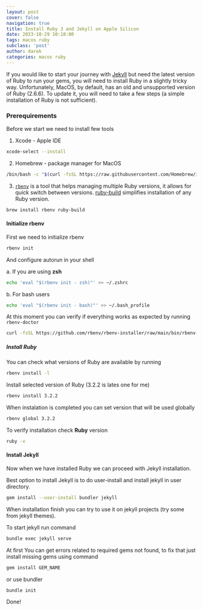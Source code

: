 ```yaml
---
layout: post
cover: false
navigation: true
title: Install Ruby 3 and Jekyll on Apple Silicon
date: 2023-10-29 10:18:00
tags: macos ruby
subclass: 'post'
author: darek
categories: macos ruby
---
```


If you would like to start your journey with [Jekyll](https://jekyllrb.com/) but need the latest version of Ruby to run your gems, you will need to install Ruby in a slightly tricky way. 
Unfortunately, MacOS, by default, has an old and unsupported version of Ruby (2.6.6). To update it, you will need to take a few steps (a simple installation of Ruby is not sufficient).

### Prerequirements

Before we start we need to install few tools

1. Xcode - Apple IDE
```bash
xcode-select --install
```
2. Homebrew - package manager for MacOS
```bash
/bin/bash -c "$(curl -fsSL https://raw.githubusercontent.com/Homebrew/install/HEAD/install.sh)"
```
3. [```rbenv```](https://github.com/rbenv/rbenv) is a tool that helps managing multiple Ruby versions, it allows for quick switch between versions. [ruby-build](https://github.com/rbenv/ruby-build) simplifies installation of any Ruby version.
```bash
brew install rbenv ruby-build
```

#### Initialize rbenv

First we need to initialize rbenv

```bash
rbenv init
```

And configure autorun in your shell

a. If you are using **zsh**

```bash
echo 'eval "$(rbenv init - zsh)"' >> ~/.zshrc
```

b. For bash users

```bash
echo 'eval "$(rbenv init - bash)"' >> ~/.bash_profile
```

At this moment you can verify if everything works as expected by running ```rbenv-doctor```

```bash
curl -fsSL https://github.com/rbenv/rbenv-installer/raw/main/bin/rbenv-doctor | bash
```



##### Install Ruby

You can check what versions of Ruby are available by running

```bash
rbenv install -l
```

Install selected version of Ruby (3.2.2 is lates one for me)

```bash
rbenv install 3.2.2
```

When instalation is completed you can set version that will be used globally

```bash
rbenv global 3.2.2
```

To verify installation check **Ruby** version

```bash
ruby -v
```



#### Install Jekyll

Now when we have installed Ruby we can proceed with Jekyll installation.

Best option to install Jekyll is to do user-install and install jekyll in user directory.

```bash
gem install --user-install bundler jekyll
```

When installation finish you can try to use it on jekyll projects (try some from jekyll themes).

To start jekyll run command 

```bash
bundle exec jekyll serve
```

At first You can get errors related to required gems not found, to fix that just install missing gems using command

```bash
gem install GEM_NAME
```

or use bundler

```bash
bundle init
```

Done!
